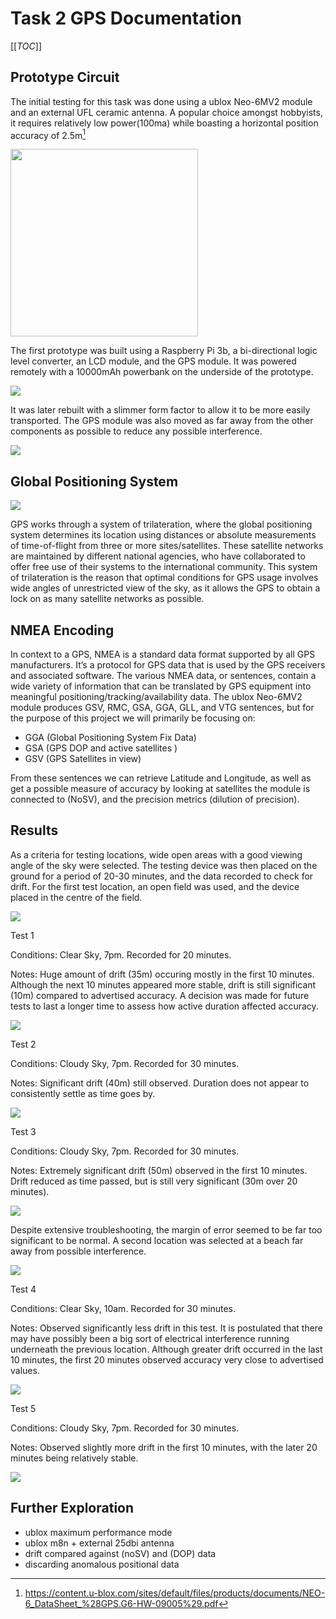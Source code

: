 # Task 2 GPS Documentation

[[_TOC_]]


## Prototype Circuit
The initial testing for this task was done using a ublox Neo-6MV2 module and an external UFL ceramic antenna.
A popular choice amongst hobbyists, it requires relatively low power(100ma) while boasting a horizontal position accuracy of 2.5m[^1]

<img src="img/GPS-NEO6MV2.jpg" width="300" height="300">

The first prototype was built using a Raspberry Pi 3b, a bi-directional logic level converter, an LCD module, and the GPS module. It was powered remotely with a 10000mAh powerbank on the underside of the prototype.

<img src="img/circuit_1.jpg">

It was later rebuilt with a slimmer form factor to allow it to be more easily transported. The GPS module was also moved as far away from the other components as possible to reduce any possible interference.

<img src="img/circuit_2.jpg">

## Global Positioning System

<img src="img/GPS.png">

GPS works through a system of trilateration, where the global positioning system determines its location using distances or absolute measurements of time-of-flight from three or more sites/satellites. These satellite networks are maintained by different national agencies, who have collaborated to offer free use of their systems to the international community. This system of trilateration is the reason that optimal conditions for GPS usage involves wide angles of unrestricted view of the sky, as it allows the GPS to obtain a lock on as many satellite networks as possible. 

## NMEA Encoding

In context to a GPS, NMEA is a standard data format supported by all GPS manufacturers. It’s a protocol for GPS data that is used by the GPS receivers and associated software. The various NMEA data, or sentences, contain a wide variety of information that can be translated by GPS equipment into meaningful positioning/tracking/availability data. The ublox Neo-6MV2 module produces GSV, RMC, GSA, GGA, GLL, and VTG sentences, but for the purpose of this project we will primarily be focusing on:  

- GGA (Global Positioning System Fix Data) 
- GSA (GPS DOP and active satellites )
- GSV (GPS Satellites in view)

From these sentences we can retrieve Latitude and Longitude, as well as get a possible measure of accuracy by looking at satellites the module is connected to (NoSV), and the precision metrics (dilution of precision).

## Results
As a criteria for testing locations, wide open areas with a good viewing angle of the sky were selected. The testing device was then placed on the ground for a period of 20-30 minutes, and the data recorded to check for drift. For the first test location, an open field was used, and the device placed in the centre of the field.

<img src="img/field.png">

Test 1  

Conditions: Clear Sky, 7pm. Recorded for 20 minutes.

Notes: Huge amount of drift (35m) occuring mostly in the first 10 minutes. Although the next 10 minutes appeared more stable, drift is still significant (10m) compared to advertised accuracy. A decision was made for future tests to last a longer time to assess how active duration affected accuracy.

<img src="img/RANGE_COMBINED_1.png">

Test 2

Conditions: Cloudy Sky, 7pm. Recorded for 30 minutes.

Notes: Significant drift (40m) still observed. Duration does not appear to consistently settle as time goes by.

<img src="img/RANGE_COMBINED_2.png">

Test 3

Conditions: Cloudy Sky, 7pm. Recorded for 30 minutes.

Notes: Extremely significant drift (50m) observed in the first 10 minutes. Drift reduced as time passed, but is still very significant (30m over 20 minutes).

<img src="img/RANGE_COMBINED_5_1.png">

Despite extensive troubleshooting, the margin of error seemed to be far too significant to be normal. A second location was selected at a beach far away from possible interference.

<img src="img/beach.png">

Test 4

Conditions: Clear Sky, 10am. Recorded for 30 minutes.

Notes: Observed significantly less drift in this test. It is postulated that there may have possibly been a big sort of electrical interference running underneath the previous location. Although greater drift occurred in the last 10 minutes, the first 20 minutes observed accuracy very close to advertised values.

<img src="img/RANGE_COMBINED_3.png">

Test 5

Conditions: Cloudy Sky, 7pm. Recorded for 30 minutes.

Notes: Observed slightly more drift in the first 10 minutes, with the later 20 minutes being relatively stable.

<img src="img/RANGE_COMBINED_4.png">


## Further Exploration

- ublox maximum performance mode
- ublox m8n + external 25dbi antenna
- drift compared against (noSV) and (DOP) data
- discarding anomalous positional data


[^1]: https://content.u-blox.com/sites/default/files/products/documents/NEO-6_DataSheet_%28GPS.G6-HW-09005%29.pdf
